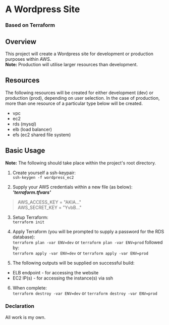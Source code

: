 # A Wordpress Site
### Based on Terraform

## Overview
This project will create a Wordpress site for development or production purposes within AWS.  
**Note:** Production will utilise larger resources than development.

## Resources
The following resources will be created for either development (dev) or production (prod), depending on user selection. In the case of production, more than one resource of a particular type below will be created.
 * vpc
 * ec2
 * rds (mysql)
 * elb (load balancer)
 * efs (ec2 shared file system)

## Basic Usage

**Note:** The following should take place within the project's root directory.

1) Create yourself a ssh-keypair:  
`ssh-keygen -f wordpress_ec2`

2) Supply your AWS credentials within a new file (as below):  *__'terraform.tfvars'__*
>AWS_ACCESS_KEY = "AKIA..."  
>AWS_SECRET_KEY = "YvbB..."

3) Setup Terraform:  
`terraform init`

4) Apply Terraform (you will be prompted to supply a password for the RDS database):  
`terraform plan -var ENV=dev` or `terraform plan -var ENV=prod`  followed by:  
`terraform apply -var ENV=dev` or `terraform apply -var ENV=prod`

5) The following outputs will be supplied on successful build:
 * ELB endpoint - for accessing the website
 * EC2 IP(s) - for accessing the instance(s) via ssh

 6) When complete:  
 `terraform destroy -var ENV=dev` or `terraform destroy -var ENV=prod`
 
 ### Declaration
 All work is my own.
